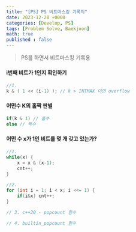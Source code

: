 ```yaml
---
title: "[PS] PS 비트마스킹 기록지"
date: 2023-12-28 +0000
categories: [Develop, PS]
tags: [Problem Solve, Baekjoon]
math: true
published : false
---
```


> PS를 하면서 비트마스킹 기록용

#### i번째 비트가 1인지 확인하기

```cpp
//1. 
k & ( 1 << (i-1) ); // k > INTMAX 이면 overflow

```

#### 어떤수 K의 홀짝 판별

```cpp
if(k & 1) // 홀수
else // 짝수
```

#### 어떤 수 x가 1인 비트를 몇 개 갖고 있는가?

```cpp
//1.
while(x) {
	x = x & (x-1);
	cnt++;
}

//2.
for (int i = 1; i < x; i <<= 1) {
	if(i&x) cnt++; 
}

// 3. c++20 - popcount 함수

// 4. builtin_popcount 함수
```

